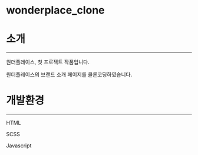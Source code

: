 # wonderplace_clone

# 소개

---

원더플레이스, 첫 프로젝트 작품입니다.

원더플레이스의 브랜드 소개 페이지를 클론코딩하였습니다.

# 개발환경

---

HTML

SCSS

Javascript
